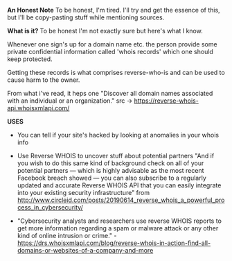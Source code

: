 **An Honest Note**
To be honest, I'm tired. I'll try and get the essence of this, but I'll be copy-pasting stuff while mentioning sources.

**What is it?**
To be honest I'm not exactly sure but here's what I know. 

Whenever one sign's up for a domain name etc. the person provide some private confidential information called 'whois records' which one should keep protected.

Getting these records is what comprises reverse-who-is and can be used to cause harm to the owner.

From what i've read, it heps one "Discover all domain names associated with an individual or an organization."
src -> https://reverse-whois-api.whoisxmlapi.com/


**USES**
- You can tell if your site's hacked by looking at anomalies in your whois info
- Use Reverse WHOIS to uncover stuff about potential partners
"And if you wish to do this same kind of background check on all of your potential partners — which is highly advisable as the most recent Facebook breach showed — you can also subscribe to a regularly updated and accurate Reverse WHOIS API that you can easily integrate into your existing security infrastructure"
from http://www.circleid.com/posts/20190614_reverse_whois_a_powerful_process_in_cybersecurity/

- "Cybersecurity analysts and researchers use reverse WHOIS reports to get more information regarding a spam or malware attack or any other kind of online intrusion or crime." - https://drs.whoisxmlapi.com/blog/reverse-whois-in-action-find-all-domains-or-websites-of-a-company-and-more
